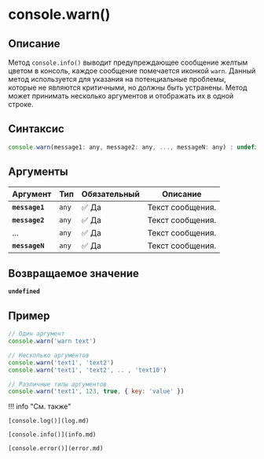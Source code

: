 # console.warn()

## Описание
Метод `console.info()` выводит предупреждающее сообщение желтым цветом в консоль, каждое сообщение помечается иконкой `warn`. Данный метод используется для указания на потенциальные проблемы, которые не являются критичными, но должны быть устранены. Метод может принимать несколько аргументов и отображать их в одной строке.

## Синтаксис
``` javascript
console.warn(message1: any, message2: any, ..., messageN: any) : undefined
```
## Аргументы
| Аргумент | Тип      | Обязательный | Описание                                                                 |
|----------|----------|--------------|--------------------------------------------------------------------------|
| **`message1`**   | `any` | ✅ Да         | Текст сообщения. |
| **`message2`**   | `any` | ✅ Да         | Текст сообщения. |
| ...  | `any` | ✅ Да         | Текст сообщения. |
| **`messageN`**   | `any` | ✅ Да         | Текст сообщения. |

## Возвращаемое значение
**`undefined`**

## Пример
``` javascript linenums="1"
// Один аргумент
console.warn('warn text')

// Несколько аргументов
console.warn('text1', 'text2')
console.warn('text1', 'text2', .. , 'text10')

// Различные типы аргументов
console.warn('text1', 123, true, { key: 'value' })
``` 

!!! info "См. также"

	[console.log()](log.md)

    [console.info()](info.md)
    
	[console.error()](error.md)
